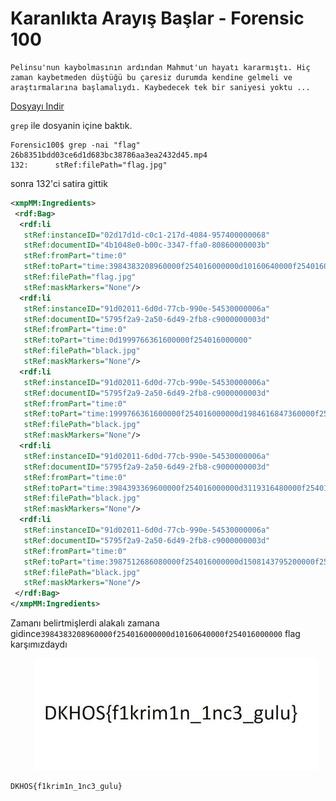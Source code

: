 # Karanlıkta Arayış Başlar - Forensic 100

```
Pelinsu'nun kaybolmasının ardından Mahmut'un hayatı kararmıştı. Hiç zaman kaybetmeden düştüğü bu çaresiz durumda kendine gelmeli ve araştırmalarına başlamalıydı. Kaybedecek tek bir saniyesi yoktu ...
```
[Dosyayı Indir](./26b8351bdd03ce6d1d683bc38786aa3ea2432d45.mp4)

`grep` ile dosyanin içine baktık.

```
Forensic100$ grep -nai "flag" 26b8351bdd03ce6d1d683bc38786aa3ea2432d45.mp4
132:      stRef:filePath="flag.jpg"
```
sonra 132'ci satira gittik

```xml
<xmpMM:Ingredients>
 <rdf:Bag>
  <rdf:li
   stRef:instanceID="02d17d1d-c0c1-217d-4084-957400000068"
   stRef:documentID="4b1048e0-b00c-3347-ffa0-80860000003b"
   stRef:fromPart="time:0"
   stRef:toPart="time:3984383208960000f254016000000d10160640000f254016000000"
   stRef:filePath="flag.jpg"
   stRef:maskMarkers="None"/>
  <rdf:li
   stRef:instanceID="91d02011-6d0d-77cb-990e-54530000006a"
   stRef:documentID="5795f2a9-2a50-6d49-2fb8-c9000000003d"
   stRef:fromPart="time:0"
   stRef:toPart="time:0d1999766361600000f254016000000"
   stRef:filePath="black.jpg"
   stRef:maskMarkers="None"/>
  <rdf:li
   stRef:instanceID="91d02011-6d0d-77cb-990e-54530000006a"
   stRef:documentID="5795f2a9-2a50-6d49-2fb8-c9000000003d"
   stRef:fromPart="time:0"
   stRef:toPart="time:1999766361600000f254016000000d1984616847360000f254016000000"
   stRef:filePath="black.jpg"
   stRef:maskMarkers="None"/>
  <rdf:li
   stRef:instanceID="91d02011-6d0d-77cb-990e-54530000006a"
   stRef:documentID="5795f2a9-2a50-6d49-2fb8-c9000000003d"
   stRef:fromPart="time:0"
   stRef:toPart="time:3984393369600000f254016000000d3119316480000f254016000000"
   stRef:filePath="black.jpg"
   stRef:maskMarkers="None"/>
  <rdf:li
   stRef:instanceID="91d02011-6d0d-77cb-990e-54530000006a"
   stRef:documentID="5795f2a9-2a50-6d49-2fb8-c9000000003d"
   stRef:fromPart="time:0"
   stRef:toPart="time:3987512686080000f254016000000d1508143795200000f254016000000"
   stRef:filePath="black.jpg"
   stRef:maskMarkers="None"/>
 </rdf:Bag>
</xmpMM:Ingredients>

```

Zamanı belirtmişlerdi alakalı zamana gidince`3984383208960000f254016000000d10160640000f254016000000` flag karşımızdaydı

![](flag.png)
```
DKHOS{f1krim1n_1nc3_gulu}
```

